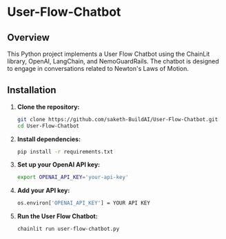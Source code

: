 # User-Flow-Chatbot
## Overview
This Python project implements a User Flow Chatbot using the ChainLit library, OpenAI, LangChain, and NemoGuardRails. The chatbot is designed to engage in conversations related to Newton's Laws of Motion.

## Installation
1. **Clone the repository:**
   ```bash
   git clone https://github.com/saketh-BuildAI/User-Flow-Chatbot.git
   cd User-Flow-Chatbot

2. **Install dependencies:**
   ```bash
   pip install -r requirements.txt

3. **Set up your OpenAI API key:**
   ```bash
   export OPENAI_API_KEY='your-api-key'
   
4. **Add your API key:**
   ```bash
   os.environ['OPENAI_API_KEY'] = YOUR API KEY
   
5. **Run the User Flow Chatbot:**
   ```bash
   chainlit run user-flow-chatbot.py
